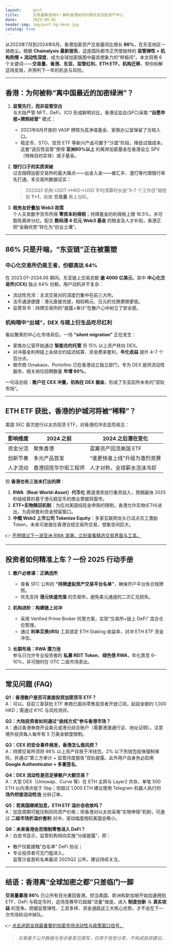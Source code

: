 ```yaml
---
layout:     post
title:      交易量暴涨86%！解析香港如何问鼎东亚加密资产中心
date:       2025-09-05
header-img: img/post-bg-desk.jpg
catalog: true
---
```


从2023年7月到2024年6月，香港加密资产交易量同比增长 **86%**，在东亚地区一骑绝尘。根据 **Chainalysis 最新报告**，这座国际都市正凭借独特的 **监管弹性 + 机构热情 + 流动性深度**，成为全球加密版图中最具想象力的“样板间”。本文将用 6 个关键词——**交易量、香港、东亚、监管红利、ETH ETF、机构迁移**，带你拆解这场变局，并预判下一年的机会与风险。

---

## 香港：为何被称“离中国最近的加密绿洲”？

1. **监管先行，而非监管空白**  
   与大陆严管 NFT、DeFi、ICO 形成鲜明对比，香港证监会(SFC)采取 **“自愿申报+牌照经营”** 模式：  
   - 2023年6月开放的 VASP 牌照为高净值基金、家族办公室保留了合规入口。  
   - 稳定币、STO、现货 ETF 等新兴产品可置于“沙盘”阶段，降低试错成本。  
   这套“适应性监管”使得 **亚洲80%以上** 的离岸加密基金在香港设立 SPV（特殊目的实体）或子基金。

2. **银行口子的实质突破**  
   过去阻碍加密交易所的最大痛点——出金入金——被汇丰、渣打等代理银行率先打通。多交易所数据证实：  
   > 2023Q3 机构 USDT→HKD→USD 平均清算时长由“3–7 个工作日”缩短到 **T+1**，助推 **交易量** 再上台阶。

3. **税务友好叠加 Web3 政策**  
   个人买卖数字货币所得 **零资本利得税**；持牌基金的利得税上限 16.5%，并可豁免离岸分红。配合 **数码港 4 亿元 Web3 基金** 的租金及人才补贴，香港正把“金融优势”转化为“创业土壤”。

---

## 86% 只是开端，“东亚链”正在被重塑

### 中心化交易所仍是王者，份额高达 64%

在 2023.07–2024.06 期间，东亚链上交易总额 **逾 4000 亿美元**，其中 **中心化交易所(CEX)** 独占 64% 份额。用户动机并不复杂：

- 流动性充沛：主流交易对的深度仍集中在前三大所。  
- 法币通道便捷：港元直接充提，相较韩元、日元的兑换摩擦更低。  
- 监管背书：持牌交易所的“披露+审计”在散户心中树立了安全感。

### 机构暗中“出城”，DEX 与链上衍生品吃尽红利

看似繁荣的中心化市场背后，一场 **“silent migration”** 正在发生：

- 家族办公室开始通过 **智能合约托管** 将 15% 以上资产转向 DEX。  
- 对冲基金利用链上永续合约延迟结算、资金费率套利，**年化收益** 提升 4–7 个百分点。  
- 做市商 Omakase、Portofino 已在香港设立独立部门，专为 DEX 提供流动性服务，相关岗位招聘数量 **年增 60%**。  

一句话总结：**散户在 CEX 冲量，机构在 DEX 掘金**，形成了东亚前所未有的“双轨市场”。

---

## ETH ETF 获批，香港的护城河将被“稀释”？

美国 SEC 首次放行以太坊现货 ETF，对香港的冲击显而易见：

| 影响维度        | 2024 之前             | 2024 之后潜在变化         |
|----------------|-----------------------|---------------------------|
| 资金分流        | 聚焦香港             | 蓝筹资产回流美国 ETF      |
| 创新节奏        | 多元产品首发         | “谁更快谁上线”升级为激烈竞赛 |
| 人才流动        | 香港招揽华尔街工程师 | 人才对称，全球薪水泡沫冷却 |

但 **香港也有三张未打出的牌**：

1. **RWA（Real-World-Asset）代币化** 赛道港资投行重资投入，预期最快 2025 秒级结算的基于港元稳定币的商业票据将面市。  
2. **ETF+实物赎回机制**：为应对美国纯现金申赎的限制，香港允许实物(ETH)进出，为高频套利资金预留窗口。  
3. **中概 Web2 上市公司 Tokenize Equity**：多家互联网龙头已试点员工激励 Token，未来可直接在香港合规交易所交易，想象空间巨大。

👉 [不想错过下一波亚洲 RWA 浪潮，立刻查看精选交易界面与工具。](https://okxdog.com/)

---

## 投资者如何精准上车？一份 2025 行动手册

1. **散户必修课：正确选所**  
   - 查看 SFC 公布的 **“持牌虚拟资产交易平台名单”**，确保开户平台有合规牌照。  
   - 优先支持 **港元快速充值** 的交易所，避免美元通道的二次汇兑损失。  

2. **机构进阶：构建链上对冲**  
   - 采用 Verified Prime Broker 托管方案，实现“交易所+链上 DeFi” 混合仓位管理。  
   - 通过 **利率互换(IRS)** 工具锁定 ETH Staking 收益率，对冲 ETH ETF 资金冲击。  

3. **长期布局：RWA 潜力池**  
   参与只允许专业投资者的 **私募 REIT Token**、**绿色债 RWA**，年化票息 6–10%，并可随时在 OTC 二级市场卖出。  

---

## 常见问题 (FAQ)

**Q1：香港散户是否可直接投资加密货币 ETF？**  
A：可以。目前三家获批 ETF 券商已面向零售投资者开放订阅，起投金额约 1,000 HKD；需通过 KYC 与风险测评。

**Q2：大陆投资者如何通过“曲线方式”参与香港市场？**  
A：通过香港券商开设美元或港元综合账户（需要港澳通行证、地址证明）。注意境外投资每人每年有 5 万美金额度限制。

**Q3：CEX 的安全事件频发，香港怎么做风控？**  
A：持牌交易所须将 98% 以上资产存放于冷钱包，2% 以下热钱包投保强制保险，并通过“第三方审计 + 监管月度报告”双轨披露。此外用户自身务必启用 **Google Authenticator + 多重签名**。

**Q4：DEX 流动性是否足够散户大额交易？**  
A：大型 DEX（Uniswap、Curve 等）在 ETH 主网与 Layer2 共存，单笔 500 ETH 以内滑点低于 5bp；但超过 1,000 ETH 建议使用 Telegram 机器人执行的 **场外桥接流动性池** 分拆订单。

**Q5：若美国继续加息，ETH ETF 溢价会收敛吗？**  
A：加息周期可能压制风险资产价格；但香港对以太坊采用“实物申赎”机制，可通过 **二级市场折溢价套利** 对冲，波动幅度相较美国会略小。

**Q6：未来香港会否限制零售进入 DeFi？**  
A：白皮书显示，监管机构倾向实施“分级披露”，即：  
- 散户仅能接触“白名单” DeFi 协议；  
- 专业投资者可无门槛进入。  
监管沙盒首轮名单最迟 2025Q2 公布，建议持续关注。

---

## 结语：香港离“全球加密之都”只差临门一脚

**交易量暴涨 86%** 已让所有目光重回香港。但当美国、欧洲和新加坡开始加速拥抱 ETF、DeFi 与稳定币时，这场竞赛早已超越“流量”维度，进入 **制度创新** 与 **真实收益** 的竞争。把握监管弹性、工具多样、资金通路这三大核心优势，才不会在下一次市场轮动中掉队。

👉 [点击追踪全球最重要的加密市场流动性与政策窗口信号。](https://okxdog.com/)

> *文章基于公开数据与受访者意见撰写，仅用于信息分享，不构成投资建议。*